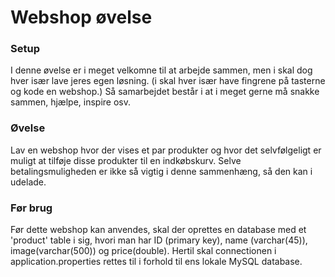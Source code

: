# Webshop øvelse
### Setup
I denne øvelse er i meget velkomne til at arbejde sammen, men i skal dog hver især lave jeres egen løsning. (i skal hver især have fingrene på tasterne og kode en webshop.) Så samarbejdet består i at i meget gerne må snakke sammen, hjælpe, inspire osv.

### Øvelse
Lav en webshop hvor der vises et par produkter og hvor det selvfølgeligt er muligt at tilføje disse produkter til en indkøbskurv. Selve betalingsmuligheden er ikke så vigtig i denne sammenhæng, så den kan i udelade.

### Før brug
Før dette webshop kan anvendes, skal der oprettes en database med et 'product' table i sig, hvori man har ID (primary key), name (varchar(45)), image(varchar(500)) og price(double). Hertil skal connectionen i application.properties rettes til i forhold til ens lokale MySQL database.
